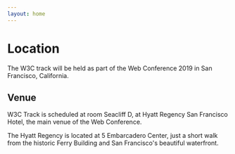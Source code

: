 ```yaml
---
layout: home
---
```


# Location

The W3C track will be held as part of the Web Conference 2019 in San Francisco, California.

## Venue

W3C Track is scheduled at room Seacliff D, at Hyatt Regency San Francisco Hotel, the main venue of the Web Conference.

The Hyatt Regency is located at 5 Embarcadero Center, just a short walk from the historic Ferry Building and San Francisco's beautiful waterfront.
